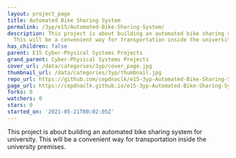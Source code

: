 ```yaml
---
layout: project_page
title: Automated Bike Sharing System
permalink: /3yp/e15/Automated-Bike-Sharing-System/
description: This project is about building an automated bike sharing system for university.
  This will be a convenient way for transportation inside the university premises.
has_children: false
parent: E15 Cyber-Physical Systems Projects
grand_parent: Cyber-Physical Systems Projects
cover_url: /data/categories/3yp/cover_page.jpg
thumbnail_url: /data/categories/3yp/thumbnail.jpg
repo_url: https://github.com/cepdnaclk/e15-3yp-Automated-Bike-Sharing-System
page_url: https://cepdnaclk.github.io/e15-3yp-Automated-Bike-Sharing-System
forks: 0
watchers: 0
stars: 0
started_on: '2021-05-21T00:02:05Z'
---
```


This project is about building an automated bike sharing system for university. This will be a convenient way for transportation inside the university premises.